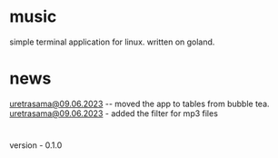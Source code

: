 # music

simple terminal application for linux. written on goland.

# news

uretrasama@09.06.2023 -- moved the app to tables from bubble tea.
uretrasama@09.06.2023 - added the filter for mp3 files

#

version - 0.1.0
